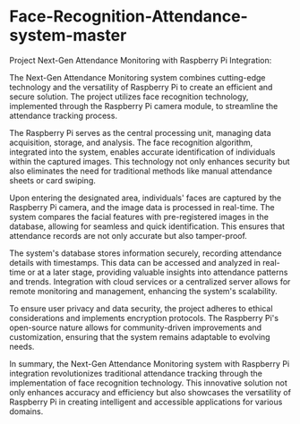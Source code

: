 # Face-Recognition-Attendance-system-master

Project Next-Gen Attendance Monitoring with Raspberry Pi Integration:

The Next-Gen Attendance Monitoring system combines cutting-edge technology and the versatility of Raspberry Pi to create an efficient and secure solution. The project utilizes face recognition technology, implemented through the Raspberry Pi camera module, to streamline the attendance tracking process.

The Raspberry Pi serves as the central processing unit, managing data acquisition, storage, and analysis. The face recognition algorithm, integrated into the system, enables accurate identification of individuals within the captured images. This technology not only enhances security but also eliminates the need for traditional methods like manual attendance sheets or card swiping.

Upon entering the designated area, individuals' faces are captured by the Raspberry Pi camera, and the image data is processed in real-time. The system compares the facial features with pre-registered images in the database, allowing for seamless and quick identification. This ensures that attendance records are not only accurate but also tamper-proof.

The system's database stores information securely, recording attendance details with timestamps. This data can be accessed and analyzed in real-time or at a later stage, providing valuable insights into attendance patterns and trends. Integration with cloud services or a centralized server allows for remote monitoring and management, enhancing the system's scalability.

To ensure user privacy and data security, the project adheres to ethical considerations and implements encryption protocols. The Raspberry Pi's open-source nature allows for community-driven improvements and customization, ensuring that the system remains adaptable to evolving needs.

In summary, the Next-Gen Attendance Monitoring system with Raspberry Pi integration revolutionizes traditional attendance tracking through the implementation of face recognition technology. This innovative solution not only enhances accuracy and efficiency but also showcases the versatility of Raspberry Pi in creating intelligent and accessible applications for various domains.
